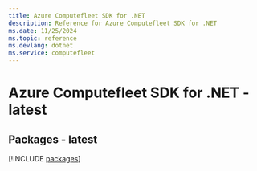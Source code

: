```yaml
---
title: Azure Computefleet SDK for .NET
description: Reference for Azure Computefleet SDK for .NET
ms.date: 11/25/2024
ms.topic: reference
ms.devlang: dotnet
ms.service: computefleet
---
```

# Azure Computefleet SDK for .NET - latest
## Packages - latest
[!INCLUDE [packages](computefleet-index.md)]